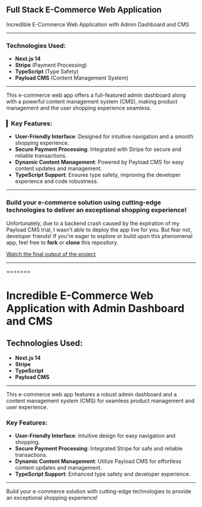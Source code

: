 ## Full Stack E-Commerce Web Application

Incredible E-Commerce Web Application with Admin Dashboard and CMS

---

### Technologies Used:
- **Next.js 14**
- **Stripe** (Payment Processing)
- **TypeScript** (Type Safety)
- **Payload CMS** (Content Management System)

---

This e-commerce web app offers a full-featured admin dashboard along with a powerful content management system (CMS), making product management and the user shopping experience seamless.

### ▎Key Features:
- **User-Friendly Interface**: Designed for intuitive navigation and a smooth shopping experience.
- **Secure Payment Processing**: Integrated with Stripe for secure and reliable transactions.
- **Dynamic Content Management**: Powered by Payload CMS for easy content updates and management.
- **TypeScript Support**: Ensures type safety, improving the developer experience and code robustness.

---

### Build your e-commerce solution using cutting-edge technologies to deliver an exceptional shopping experience!

Unfortunately, due to a backend crash caused by the expiration of my Payload CMS trial, I wasn’t able to deploy the app live for you. But fear not, developer friends! If you're eager to explore or build upon this phenomenal app, feel free to **fork** or **clone** this repository.

[Watch the final output of the project](./final_output/video.mp4)

---
=======
# Incredible E-Commerce Web Application with Admin Dashboard and CMS

## Technologies Used:
- **Next.js 14**
- **Stripe**
- **TypeScript**
- **Payload CMS**

---

This e-commerce web app features a robust admin dashboard and a content management system (CMS) for seamless product management and user experience.

### Key Features:
- **User-Friendly Interface**: Intuitive design for easy navigation and shopping.
- **Secure Payment Processing**: Integrated Stripe for safe and reliable transactions.
- **Dynamic Content Management**: Utilize Payload CMS for effortless content updates and management.
- **TypeScript Support**: Enhanced type safety and developer experience.

---

Build your e-commerce solution with cutting-edge technologies to provide an exceptional shopping experience!
